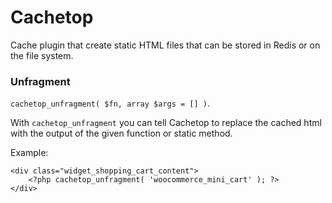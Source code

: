 # Cachetop

Cache plugin that create static HTML files that can be stored in Redis or on the file system.

### Unfragment

`cachetop_unfragment( $fn, array $args = [] )`.

With `cachetop_unfragment` you can tell Cachetop to replace the cached html with the output of the given function or static method.

Example:

```
<div class="widget_shopping_cart_content">
    <?php cachetop_unfragment( 'woocommerce_mini_cart' ); ?>
</div>
```
